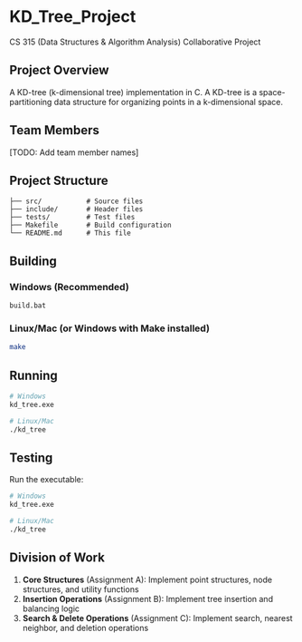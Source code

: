 # KD_Tree_Project
CS 315 (Data Structures & Algorithm Analysis) Collaborative Project

## Project Overview
A KD-tree (k-dimensional tree) implementation in C. A KD-tree is a space-partitioning data structure for organizing points in a k-dimensional space.

## Team Members
[TODO: Add team member names]

## Project Structure
```
├── src/           # Source files
├── include/       # Header files
├── tests/         # Test files
├── Makefile       # Build configuration
└── README.md      # This file
```

## Building

### Windows (Recommended)
```batch
build.bat
```

### Linux/Mac (or Windows with Make installed)
```bash
make
```

## Running
```bash
# Windows
kd_tree.exe

# Linux/Mac
./kd_tree
```

## Testing
Run the executable:
```bash
# Windows
kd_tree.exe

# Linux/Mac
./kd_tree
```

## Division of Work
1. **Core Structures** (Assignment A): Implement point structures, node structures, and utility functions
2. **Insertion Operations** (Assignment B): Implement tree insertion and balancing logic
3. **Search & Delete Operations** (Assignment C): Implement search, nearest neighbor, and deletion operations